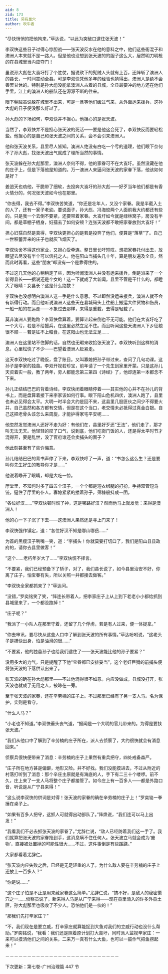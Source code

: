 ```yaml
---
aid: 8
zid: 173
title: 另有巢穴
author: 吹牛者
---
```


“尽快悄悄的把他拘来，”荜达说，“以此为突破口逮住张天波！”

李双快这些日子过得心惊胆战――张天波反水在他的意料之中，他们这些衙混子和澳洲人本来就不是一路人。但是他也没想到张天波的的胆子这么大，居然明刀明枪的在县城里当内应夺门！

虽说孙大彪在大崀圩打了个胜仗，据说砍下的髡贼人头就有上百，还阵斩了澳洲人的县长，一时间震动全县。可是李双快凭他多年的经验也猜得出，澳洲人是绝不会善罢甘休的。特别是孙大彪没能拿澳洲人占着的县城，全县最要冲的地方还在他们手里，江上的澳洲人的船队还在源源不断的往来。

眼下髡贼虽说躲在城里不出来，可是一旦等他们缓过气来，从外面运来援兵，这孙大彪的日子便没那么好过了。

孙大彪的下场如何，李双快并不担心。他担心的是张天波。

当然了，李双快并不是担心张天波的死活――要是他这会死了，李双快反而要轻松些。他担心的是自己和张天波之间的关系，会不会引来澳洲人。

他和张天波关系，县里尽人皆知。澳洲人绝没有白吃一个亏的道理，他们眼下奈何不了孙大彪，找张天波出气就成了理所当然的事情。

张天波躲在孙大彪那里，澳洲人奈何不得，他的家眷可不在大崀圩。虽然没藏在他的庄子上，但是下落他是知道的。万一澳洲人来逼问张天波的家眷下落，他该如何是好？

姜逍天也劝他，干脆带了细软，去投奔大崀圩的孙大彪――好歹当年他们都是有香火情分的，何况张天波如今也在那里。

“你去得，我去不得。”李双快苦笑道，“你还是壮年人，又没个家眷。我是半截入土的人了，还有一家子老幼。要说面子，孙大彪、冯海蛟两个人面前我大约都还有些的。只是我一个去倒不要紧，还要带着家眷。大崀圩如今就是绿林窝子，房没有半间，都是草棚子栖身，妇孺去了如何安顿？连张天波都不敢把家眷放到大崀圩！”

担心妇孺自然是真得，李双快更担心的是若是投奔了他们，便算是“落草”了。自己一世积蓄弄来的庄子也就灰飞烟灭了。

李双快舍不得这份家业，又担心受牵连。整日里长吁短叹。想把家眷托付出去，放眼望去尽没有半个可以信托之人。他在阳山当捕头几十年，算是朋友遍及全县，然而此时再看，这些“朋友”却没有一个是靠得住的。

不过这几天他的心稍稍定了些，因为听闻澳洲人并没有运来援兵，倒是派来了一个新得县长――据说还是个女的！这一下就成了大新闻。县里不管是干什么的，都瞪大了眼睛：女县长？这是什么路数？

李双快也没想明白澳洲人这一手是什么意思。不过即然没运来援兵，澳洲人就不会有新得行动。而且他听说澳洲人这些天在县城码头上往船上搬运大件货物和伤员，一船一船的在运走――不象过去那样，来得是重载，去得是轻载了。

莫非澳洲人要跑路？李双快盘算着，要算计起来倒也不无可能。他们在大崀圩吃了一个大亏，若是不给援兵，在这里必然立足不住。而且听闻这些天澳洲人下乡征粮很不顺－－若是征不上粮食，在这阳山也无法立足……

澳洲人在这里站不住脚的话，自然也无暇来收拾张天波了。李双快听到这样的消息，心里松快了不少――巴望着澳洲人赶紧走。

这天李双快吃过了晚饭，盘了账目。又叫寡媳把孙子带过来，查问了几句功课。这孙子是李家的独苗。李双开视若珍宝，前年请了一个先生到家里开蒙。只是这孙儿天资着实一般，教了两年，旁人都能念第三第四《诗经》了，他却连第一本都念不下来。

孙儿正结结巴巴的背着诗经，李双快闭着眼睛停着――其实他的心并不在孙儿的背书上，而是盘算着接下来李家该如何行事。眼下阳山危机四伏，澳洲人跑了，县里也未必见得会太平。大明一时半会大约是回不来，这县里几股匪伙之间少不得要火并，自己虽然和各方都有交情，但是在这个当口，老交情未必抵得过真金白银。自己这把老骨头该怎么来周旋，才能护得家宅平安呢……

他忽然发觉澳洲人还好不走为好：有他们在，县里好歹还“王法”，他们走了，那才叫无法无天。他轻轻的叹了口气，说到底，他们吃衙门饭的人，还是得太平时节才混得开，要是乱世，没了官府谁还会卖捕头的面子？

他此刻甚至有了些许悔意。

孙儿结结巴巴的背书声停了下来，李双快哼了一声，道：“书怎么这么生？还是要叫你先生好生的教导你才是……”

他说着睁开了眼睛，却是大吃一惊。

厅堂里，不知何时多了四五个汉子，一个个都是短衣绑腿的打扮，手持双管短鸟铳，逼住了厅里的仆人。寡媳紧紧的搂着孙子，筛糠般抖成一团。

“各位好汉……”李双快顿时慌了神，这是哪路好汉？然而他马上就发觉：来得是澳洲人！

他的心一下子沉了下去――这澳洲人果然还是寻上门来了！

李双快强作镇定，道：“各位好汉不知是哪山哪岳……”

为首的黑瘦汉子咧嘴一笑，道：“李捕头！你就莫要打切口了，我们是阳山县县政府的，请你去县里做客！”

“这个……老朽年岁大了……”李双快慌不择言。

“不要紧，我们已经预备下了轿子，对了，我们县长说了，如今县里治安不好，你离了庄子，怕宝眷有失，所以关照一并都接去做客。”

“李双快全家都抓来了？”荜达问。

“没错，”罗奕铭笑了笑，“阵连长带着人，把李家庄子上从上到下老老小小都给抓到县城里来了，一个都没跑掉！”

“庄子呢？”

“我派了一小队人在那里守着，还留了几个俘虏，若是有人过来，便一体捉拿。”

“你去审讯，要尽快从这些人口中了解到张天波的所有事情。”荜达吩咐说，“这老头子是捕快出身，怕是油滑的很……”

“不要紧，他的独苗孙子也给我们逮住了――张天波能比他的孙子要紧？”

没用多大的力气，只是提醒了下他“宝眷都已安排妥当”，这个老奸巨猾的前捕头便将张天波的下落供认出来了。

张天波的确在孙大彪那里――不过他混得很不如意。内应没做成，县城没打开，张天波也就成了无用之人，被晾在一旁。

至于张天波的家眷，还在辛劳楠的庄子上。不过那里已经有了另一支人马。名为保护，实则是看守。

“什么人马？”

“小老也不知道。”李双快垂头丧气道，“据闻是一个大明的官儿带来的。为得是要挟张天波。”

“我们从他口中了解到了辛劳楠的庄子所在，派人去侦察了，大约很快就会有消息回来。”

侦察兵很快便带来了消息：辛劳楠的庄子上果然有重兵把守，四处戒备森严。

“庄子所在地方甚是偏僻，地形又险。并不好找。我们没能摸进去，不过从附近的村落打听到了消息：那个辛庄主原就是有海底的人，手下有二三十个喽啰。前不久，庄上来了一支人马将整个庄子都接管了。如今庄上有一百多人――都是外路口音，听说是从广宁县来得！”

“这么说李双快的供词是对得！张天波的家眷的确在辛劳楠的庄子上！”罗奕铭一拳捶在桌子上。

“如果有百多人把守，这抓人可就得出动部队了。”阵焕说，“我们连可以马上出发！”

“我看我们不必去抓张天波的家眷了。”尤辞仁说，“敌人已经防着我们这一手了。我们就算把张天波的家眷抢到手，这消息瞒不住任何人。张天波立马就会成为‘废物’，直接被处置掉的可能性很大……不过，这件事倒是有些蹊跷。”

大家都看着尤辞仁。

“张天波内应失败之后，已经是无足轻重的人了。为什么敌人要在辛劳楠的庄子上还放上一百多人？”

“你是说……”

“这个庄子怕是不止是用来藏家眷这么简单。”尤辞仁说，“搞不好，是敌人的秘密巢穴之一……侦察员说了，新来得人马是从广宁来得――现在县里涌入的许多外县土匪，孙大彪那里也吸收了不少人。恐怕他们是一伙的！”

“那我们先打辛家庄？”

“不，我们现在是要立威，打辛家庄就算能捉到大鱼对我们的立威行动也没什么帮助。”罗奕铭说，“我看：我们还是照着原计划打大崀圩，同时派人监视辛家庄：一来可以摸清他们之间的关系，二来万一真有什么大鱼，也可以一鼓作气把鱼捞起来！”

－－－－－－－－－－－－－－－－－－－－－－－－－－

下次更新：第七卷-广州治理篇 447 节

